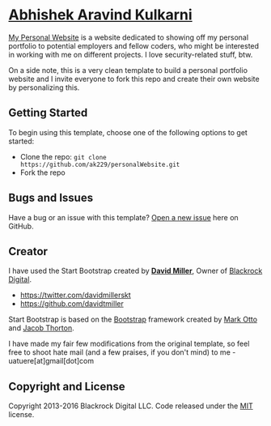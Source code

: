 # [Abhishek Aravind Kulkarni](http://abhishek-tuere.me/) 

[My Personal Website](http://abhishek-tuere.me) is a website dedicated to showing off my personal portfolio to potential employers and fellow coders, who might be interested in working with me on different projects. I love security-related stuff, btw. 

On a side note, this is a very clean template to build a personal portfolio website and I invite everyone to fork this repo and create their own website by personalizing this.
## Getting Started

To begin using this template, choose one of the following options to get started:
* Clone the repo: `git clone https://github.com/ak229/personalWebsite.git`
* Fork the repo

## Bugs and Issues

Have a bug or an issue with this template? [Open a new issue](https://github.com/ak229/personalWebsite/issues) here on GitHub.

## Creator

I have used the Start Bootstrap created by **[David Miller](http://davidmiller.io/)**, Owner of [Blackrock Digital](http://blackrockdigital.io/).

* https://twitter.com/davidmillerskt
* https://github.com/davidtmiller

Start Bootstrap is based on the [Bootstrap](http://getbootstrap.com/) framework created by [Mark Otto](https://twitter.com/mdo) and [Jacob Thorton](https://twitter.com/fat).

I have made my fair few modifications from the original template, so feel free to shoot hate mail (and a few praises, if you don't mind) to me - uatuere[at]gmail[dot]com
## Copyright and License

Copyright 2013-2016 Blackrock Digital LLC. Code released under the [MIT](https://github.com/BlackrockDigital/startbootstrap-modern-business/blob/gh-pages/LICENSE) license.